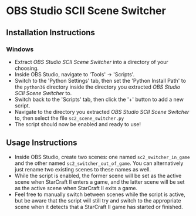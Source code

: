 OBS Studio SCII Scene Switcher
==============================

Installation Instructions
-------------------------

### Windows

- Extract _OBS Studio SCII Scene Switcher_ into a directory of your
  choosing.
- Inside OBS Studio, navigate to 'Tools' -> 'Scripts'.
- Switch to the 'Python Settings' tab, then set the 'Python Install
  Path' to the `python36` directory inside the directory you extracted
  _OBS Studio SCII Scene Switcher_ to.
- Switch back to the 'Scripts' tab, then click the '+' button to add a
  new script.
- Navigate to the directory you extracted _OBS Studio SCII Scene
  Switcher_ to, then select the file `sc2_scene_switcher.py`
- The script should now be enabled and ready to use!

Usage Instructions
------------------

- Inside OBS Studio, create two scenes: one named `sc2_switcher_in_game`
  and the other named `sc2_switcher_out_of_game`. You can alternatively
  just rename two existing scenes to these names as well.
- While the script is enabled, the former scene will be set as the
  active scene when StarCraft II enters a game, and the latter scene
  will be set as the active scene when StarCraft II exits a game.
- Feel free to manually switch between scenes while the script is
  active, but be aware that the script will still try and switch to the
  appropriate scene when it detects that a StarCraft II game has started
  or finished.